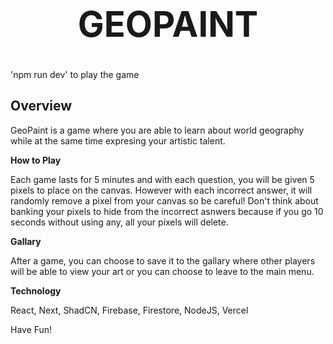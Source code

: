 # **<h1 align=center> GEOPAINT </h1>**

'npm run dev' to play the game

## Overview

GeoPaint is a game where you are able to learn about world geography while at the same time expresing your artistic talent. 

**How to Play**

Each game lasts for 5 minutes and with each question, you will be given 5 pixels to place on the canvas. However with each incorrect answer, it will randomly remove a pixel from your canvas so be careful! Don't think about banking your pixels to hide from the incorrect asnwers because if you go 10 seconds without using any, all your pixels will delete.

**Gallary**

After a game, you can choose to save it to the gallary where other players will be able to view your art or you can choose to leave to the main menu.

**Technology**

React, Next, ShadCN, Firebase, Firestore, NodeJS, Vercel

Have Fun!

